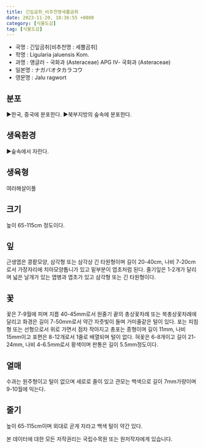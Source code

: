 ```yaml
---
title: 긴잎곰취_비추천명세뿔곰취
date: 2023-11-20, 18:36:55 +0800
category: [식물도감]
tag: [식물도감]
---
```




- 국명 : 긴잎곰취[비추천명 : 세뿔곰취]
- 학명 : Ligularia jaluensis Kom.
- 과명 : 앵글러 - 국화과 (Asteraceae) APG Ⅳ- 국화과 (Asteraceae)
- 일본명 : ナガバオタカラコウ
- 영문명 : Jalu ragwort


## 분포
▶한국, 중국에 분포한다. ▶북부지방의 숲속에 분포한다.
## 생육환경
▶숲속에서 자란다.
## 생육형
여러해살이풀 
## 크기
높이 65-115cm 정도이다.
## 잎
근생엽은 콩팥모양, 삼각형 또는 삼각상 긴 타원형이며 길이 20-40cm, 나비 7-20cm로서 가장자리에 치아모양톱니가 있고 밑부분이 엽초처럼 된다. 줄기잎은 1-2개가 달리며 넓은 날개가 있는 엽병과 엽초가 있고 삼각형 또는 긴 타원형이다.
## 꽃
꽃은 7-9월에 피며 지름 40-45mm로서 원줄기 끝의 총상꽃차례 또는 복총상꽃차례에 달리고 화경은 길이 7-50mm로서 약간 자줏빛이 돌며 거미줄같은 털이 있다. 포는 피침형 또는 선형으로서 위로 가면서 점차 작아지고 총포는 종형이며 길이 11mm, 나비 15mm이고 포편은 8-12개로서 1줄로 배열되며 털이 없다. 혀꽃은 6-8개이고 길이 21-24mm, 나비 4-6.5mm로서 황색이며 판통은 길이 5.5mm정도이다.
## 열매
수과는 원주형이고 털이 없으며 세로로 줄이 있고 관모는 백색으로 길이 7mm가량이며 9-10월에 익는다.
## 줄기
높이 65-115cm이며 외대로 곧게 자라고 백색 털이 약간 있다.






본 데이터에 대한 모든 저작권리는 국립수목원 또는 원저작자에게 있습니다.
